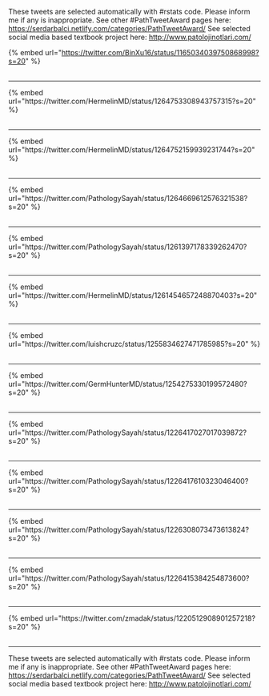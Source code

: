 

These tweets are selected automatically with #rstats code. Please inform me if any is inappropriate.
See other #PathTweetAward pages here: https://serdarbalci.netlify.com/categories/PathTweetAward/ 
See selected social media based textbook project here: http://www.patolojinotlari.com/

{% embed url="https://twitter.com/BinXu16/status/1165034039750868998?s=20" %}<br>
<br>
<hr>
{% embed url="https://twitter.com/HermelinMD/status/1264753308943757315?s=20" %}<br>
<br>
<hr>
{% embed url="https://twitter.com/HermelinMD/status/1264752159939231744?s=20" %}<br>
<br>
<hr>
{% embed url="https://twitter.com/PathologySayah/status/1264669612576321538?s=20" %}<br>
<br>
<hr>
{% embed url="https://twitter.com/PathologySayah/status/1261397178339262470?s=20" %}<br>
<br>
<hr>
{% embed url="https://twitter.com/HermelinMD/status/1261454657248870403?s=20" %}<br>
<br>
<hr>
{% embed url="https://twitter.com/luishcruzc/status/1255834627471785985?s=20" %}<br>
<br>
<hr>
{% embed url="https://twitter.com/GermHunterMD/status/1254275330199572480?s=20" %}<br>
<br>
<hr>
{% embed url="https://twitter.com/PathologySayah/status/1226417027017039872?s=20" %}<br>
<br>
<hr>
{% embed url="https://twitter.com/PathologySayah/status/1226417610323046400?s=20" %}<br>
<br>
<hr>
{% embed url="https://twitter.com/PathologySayah/status/1226308073473613824?s=20" %}<br>
<br>
<hr>
{% embed url="https://twitter.com/PathologySayah/status/1226415384254873600?s=20" %}<br>
<br>
<hr>
{% embed url="https://twitter.com/zmadak/status/1220512908901257218?s=20" %}<br>
<br>
<hr>


These tweets are selected automatically with #rstats code. Please inform me if any is inappropriate.
See other #PathTweetAward pages here: https://serdarbalci.netlify.com/categories/PathTweetAward/ 
See selected social media based textbook project here: http://www.patolojinotlari.com/
